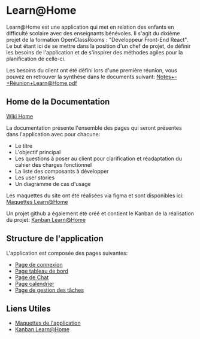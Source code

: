 # **Learn@Home**

Learn@Home est une application qui met en relation des enfants en difficulté scolaire avec des enseignants bénévoles. Il s'agit du dixième projet de la formation OpenClassRooms : "Développeur Front-End React". Le but étant ici de se mettre dans la position d'un chef de projet, de définir les besoins de l'application et de s'inspirer des méthodes agiles pour la planification de celle-ci.

Les besoins du client ont été défini lors d'une première réunion, vous pouvez en retrouver la synthèse dans le documents suivant: 
[Notes+-+Réunion+Learn@Home.pdf](https://github.com/Mickael-Klein/OpenClassRooms-DevReact-Projet_10/files/11517612/Notes%2B-%2BReunion%2BLearn%40Home.pdf)

## **Home de la Documentation**
[Wiki Home](https://github.com/Mickael-Klein/OpenClassRooms-DevReact-Projet_10/wiki)

La documentation présente l'ensemble des pages qui seront présentes dans l'application avec pour chacune:
* Le titre
* L'objectif principal
* Les questions à poser au client pour clarification et réadaptation du cahier des charges fonctionnel
* La liste des composants à développer
* Les user stories
* Un diagramme de cas d'usage

Les maquettes du site ont été réalisées via figma et sont disponibles ici: [Maquettes Learn@Home](https://www.figma.com/file/OpRZc0CxagMZIhrlXu8P9O/Learn%40Home?type=design&node-id=0-1&t=fiyhHAIVWpNXnZnT-0)

Un projet github a également été créé et contient le Kanban de la réalisation du projet: [Kanban Learn@Home](https://github.com/users/Mickael-Klein/projects/6)


## **Structure de l'application**
L'application est composée des pages suivantes:
* [Page de connexion](https://github.com/Mickael-Klein/OpenClassRooms-DevReact-Projet_10/wiki/Page-de-connexion)
* [Page tableau de bord](https://github.com/Mickael-Klein/OpenClassRooms-DevReact-Projet_10/wiki/Page-tableau-de-bord)
* [Page de Chat](https://github.com/Mickael-Klein/OpenClassRooms-DevReact-Projet_10/wiki/Page-Chat)
* [Page calendrier](https://github.com/Mickael-Klein/OpenClassRooms-DevReact-Projet_10/wiki/Page-calendrier)
* [Page de gestion des tâches](https://github.com/Mickael-Klein/OpenClassRooms-DevReact-Projet_10/wiki/Page-T%C3%A2ches)


## **Liens Utiles**
* [Maquettes de l'application](https://www.figma.com/file/OpRZc0CxagMZIhrlXu8P9O/Learn%40Home?type=design&node-id=0-1&t=fiyhHAIVWpNXnZnT-0)
* [Kanban Learn@Home](https://github.com/users/Mickael-Klein/projects/6)
